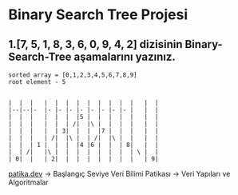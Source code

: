 # Binary Search Tree Projesi

## 1.[7, 5, 1, 8, 3, 6, 0, 9, 4, 2] dizisinin Binary-Search-Tree aşamalarını yazınız.

```
sorted array = [0,1,2,3,4,5,6,7,8,9]
root element - 5


|  |  |   |  |  |  |  |  |  |  |  |   |  |
|--|--|-  |- |- |- |- |- |- |- |- |   |  |
|  |  |   |  |  |  |5 |  |  |  |  |   |  |
|  |  |   |  |  | /|  |\ |  |  |  |   |  |
|  |  |   |  | 3|  |  |  |7 |  |  |   |  |
|  |  |   | /|  |\ |  | /|  |\ |  |   |  |
|  |  | 1 |  |  |  |4 |6 |  |  | 8|   |  |
|  | /|   |\ |  |  |  |  |  |  |  | \ |  |
| 0|  |   | 2|  |  |  |  |  |  |  |   | 9|

```


[patika.dev](https://app.patika.dev/) -> Başlangıç Seviye Veri Bilimi Patikası -> Veri Yapıları ve Algoritmalar